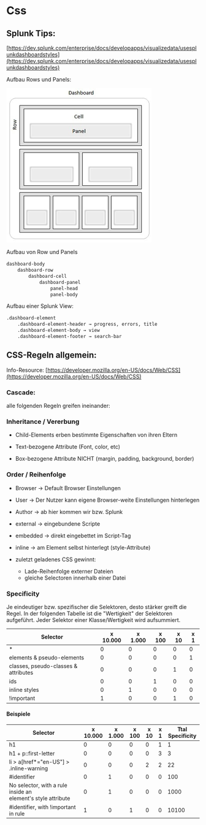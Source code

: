 # Css

## **Splunk Tips:**

[https://dev.splunk.com/enterprise/docs/developapps/visualizedata/usesplunkdashboardstyles](https://dev.splunk.com/enterprise/docs/developapps/visualizedata/usesplunkdashboardstyles)

Aufbau Rows und Panels:

![./images/SplunkCssOverview.png](./images/SplunkCssOverview.png)

Aufbau von Row und Panels

```
dashboard-body
    dashboard-row
        dashboard-cell
            dashboard-panel
                panel-head
                panel-body

```

Aufbau einer Splunk View:

```
.dashboard-element
	.dashboard-element-header → progress, errors, title
	.dashboard-element-body → view
	.dashboard-element-footer → search-bar
```

## **CSS-Regeln allgemein:**

Info-Resource: [https://developer.mozilla.org/en-US/docs/Web/CSS](https://developer.mozilla.org/en-US/docs/Web/CSS)

### **Cascade:**

alle folgenden Regeln greifen ineinander:

### **Inheritance / Vererbung**

- Child-Elements erben bestimmte Eigenschaften von ihren Eltern

- Text-bezogene Attribute (Font, color, etc) 

- Box-bezogene Attribute NICHT (margin, padding, background, border)

### **Order / Reihenfolge**

- Browser → Default Browser Einstellungen
- User → Der Nutzer kann eigene Browser-weite Einstellungen hinterlegen
- Author → ab hier kommen wir bzw. Splunk
- external → eingebundene Scripte
- embedded → direkt eingebettet im Script-Tag
- inline → am Element selbst hinterlegt (style-Attribute)

- zuletzt geladenes CSS gewinnt:
    - Lade-Reihenfolge externer Dateien
    - gleiche Selectoren innerhalb einer Datei


### **Specificity**

Je eindeutiger bzw. spezifischer die Selektoren, desto stärker greift die Regel. In der folgenden Tabelle ist die "Wertigkeit" der Selektoren aufgeführt. Jeder Selektor einer Klasse/Wertigkeit wird aufsummiert.

| Selector                             | x 10.000    | x 1.000   | x 100    | x 10 | x 1  | 
| ---------                            | ------------| --------- | ---------| -----| -----|
| *                                    | 0           | 0         | 0        | 0    | 0    | 
| elements & pseudo-elements           | 0           | 0         | 0        | 0    | 1    |
| classes, pseudo-classes & attributes | 0           | 0         | 0        | 1    | 0    | 
| ids                                  | 0           | 0         | 1        | 0    | 0    | 
| inline styles                        | 0           | 1         | 0        | 0    | 0    | 
| !important                           | 1           | 0         | 0        | 1    | 0    | 


#### **Beispiele**

| Selector                             | x 10.000    | x 1.000   | x 100    | x 10 | x 1  | Ttal Specificity|
| ---------                            | ------------| --------- | ---------| -----| -----| ----------------|
| h1                                   | 0           | 0         | 0        | 0    | 1    | 1
| h1 + p::first-letter                 | 0           | 0         | 0        | 0    | 3    | 3
| li > a[href*="en-US"] > .inline-warning | 0           | 0         | 0        | 2    | 2    | 22
| #identifier                          | 0           | 1         | 0        | 0    | 0    | 100
| No selector, with a rule inside an element's style attribute    | 0           | 1         | 0        | 0    | 0    | 1000
| #identifier, with !important in rule | 1           | 0         | 1        | 0    | 0    | 10100